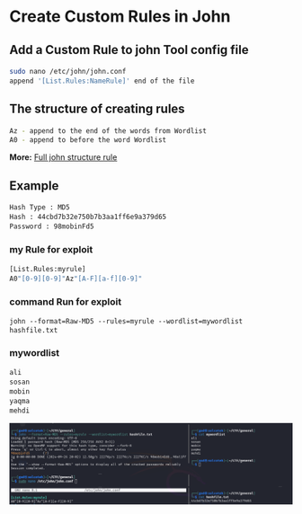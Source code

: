
# Create Custom Rules in John

## Add a Custom Rule to john Tool config file
```bash
sudo nano /etc/john/john.conf
append '[List.Rules:NameRule]' end of the file
```
## The structure of creating rules
```bash
Az - append to the end of the words from Wordlist 
A0 - append to before the word Wordlist
```
**More:** [Full john structure rule](https://www.openwall.com/john/doc/RULES.shtml)
## Example
```bash
Hash Type : MD5
Hash : 44cbd7b32e750b7b3aa1ff6e9a379d65
Password : 98mobinFd5
```
### my Rule for exploit 
```bash
[List.Rules:myrule]
A0"[0-9][0-9]"Az"[A-F][a-f][0-9]"
```
### command Run for exploit
```
john --format=Raw-MD5 --rules=myrule --wordlist=mywordlist hashfile.txt
```
### mywordlist
```bash
ali
sosan
mobin
yaqma
mehdi
```

<img src="https://github.com/solcoteh/Full_Tricks/blob/Tricks/John-Rule.PNG" width="1000">
